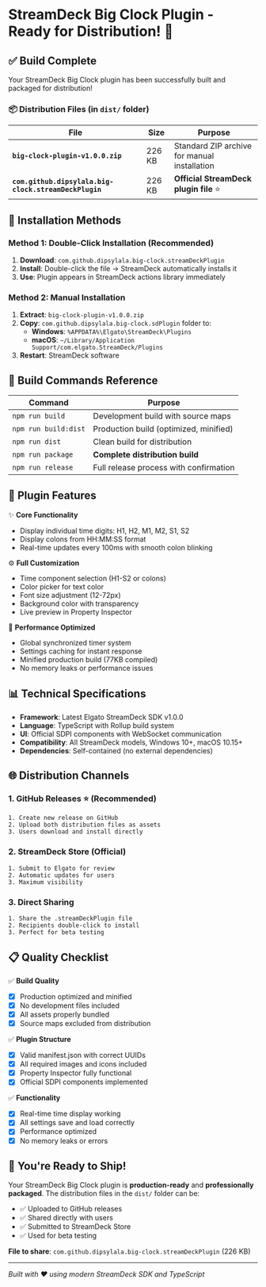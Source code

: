 # StreamDeck Big Clock Plugin - Ready for Distribution! 🚀

## ✅ Build Complete

Your StreamDeck Big Clock plugin has been successfully built and packaged for distribution!

### 📦 Distribution Files (in `dist/` folder)

| File | Size | Purpose |
|------|------|---------|
| **`big-clock-plugin-v1.0.0.zip`** | 226 KB | Standard ZIP archive for manual installation |
| **`com.github.dipsylala.big-clock.streamDeckPlugin`** | 226 KB | **Official StreamDeck plugin file** ⭐ |

## 🎯 Installation Methods

### Method 1: Double-Click Installation (Recommended)
1. **Download**: `com.github.dipsylala.big-clock.streamDeckPlugin`
2. **Install**: Double-click the file → StreamDeck automatically installs it
3. **Use**: Plugin appears in StreamDeck actions library immediately

### Method 2: Manual Installation
1. **Extract**: `big-clock-plugin-v1.0.0.zip`
2. **Copy**: `com.github.dipsylala.big-clock.sdPlugin` folder to:
   - **Windows**: `%APPDATA%\Elgato\StreamDeck\Plugins`
   - **macOS**: `~/Library/Application Support/com.elgato.StreamDeck/Plugins`
3. **Restart**: StreamDeck software

## 🔧 Build Commands Reference

| Command | Purpose |
|---------|---------|
| `npm run build` | Development build with source maps |
| `npm run build:dist` | Production build (optimized, minified) |
| `npm run dist` | Clean build for distribution |
| `npm run package` | **Complete distribution build** |
| `npm run release` | Full release process with confirmation |

## 🎨 Plugin Features

✨ **Core Functionality**
- Display individual time digits: H1, H2, M1, M2, S1, S2
- Display colons from HH:MM:SS format
- Real-time updates every 100ms with smooth colon blinking

⚙️ **Full Customization**
- Time component selection (H1-S2 or colons)
- Color picker for text color
- Font size adjustment (12-72px)
- Background color with transparency
- Live preview in Property Inspector

🚀 **Performance Optimized**
- Global synchronized timer system
- Settings caching for instant response
- Minified production build (77KB compiled)
- No memory leaks or performance issues

## 📊 Technical Specifications

- **Framework**: Latest Elgato StreamDeck SDK v1.0.0
- **Language**: TypeScript with Rollup build system
- **UI**: Official SDPI components with WebSocket communication
- **Compatibility**: All StreamDeck models, Windows 10+, macOS 10.15+
- **Dependencies**: Self-contained (no external dependencies)

## 🌐 Distribution Channels

### 1. GitHub Releases ⭐ (Recommended)
```
1. Create new release on GitHub
2. Upload both distribution files as assets
3. Users download and install directly
```

### 2. StreamDeck Store (Official)
```
1. Submit to Elgato for review
2. Automatic updates for users
3. Maximum visibility
```

### 3. Direct Sharing
```
1. Share the .streamDeckPlugin file
2. Recipients double-click to install
3. Perfect for beta testing
```

## 📋 Quality Checklist

✅ **Build Quality**
- [x] Production optimized and minified
- [x] No development files included
- [x] All assets properly bundled
- [x] Source maps excluded from distribution

✅ **Plugin Structure**
- [x] Valid manifest.json with correct UUIDs
- [x] All required images and icons included
- [x] Property Inspector fully functional
- [x] Official SDPI components implemented

✅ **Functionality**
- [x] Real-time time display working
- [x] All settings save and load correctly
- [x] Performance optimized
- [x] No memory leaks or errors

## 🎉 You're Ready to Ship!

Your StreamDeck Big Clock plugin is **production-ready** and **professionally packaged**. The distribution files in the `dist/` folder can be:

- ✅ Uploaded to GitHub releases
- ✅ Shared directly with users
- ✅ Submitted to StreamDeck Store
- ✅ Used for beta testing

**File to share**: `com.github.dipsylala.big-clock.streamDeckPlugin` (226 KB)

---
*Built with ❤️ using modern StreamDeck SDK and TypeScript*
